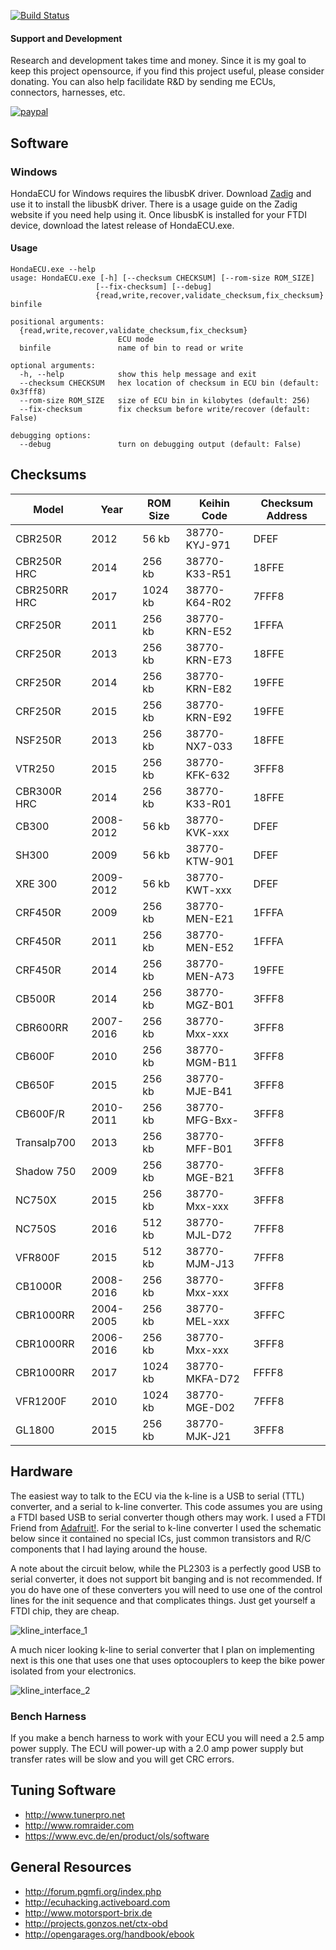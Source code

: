 [![Build Status](https://ci.appveyor.com/api/projects/status/rigvo8jwvgaxcbtp?svg=true)](https://ci.appveyor.com/project/RyanHope/hondaecu)

#### Support and Development

Research and development takes time and money. Since it is my goal to keep this project opensource, if you find this project useful, please consider donating. You can also help facilidate R&D by sending me ECUs, connectors, harnesses, etc.

[![paypal](https://www.paypalobjects.com/en_US/i/btn/btn_donateCC_LG.gif)](https://www.paypal.com/cgi-bin/webscr?cmd=_s-xclick&hosted_button_id=XL3H864LE567E)

## Software

### Windows

HondaECU for Windows requires the libusbK driver. Download [Zadig](https://zadig.akeo.ie/) and use it to install the libusbK driver. There is a usage guide on the Zadig website if you need help using it. Once libusbK is installed for your FTDI device, download the latest release of HondaECU.exe.

#### Usage

```
HondaECU.exe --help
usage: HondaECU.exe [-h] [--checksum CHECKSUM] [--rom-size ROM_SIZE]
                   [--fix-checksum] [--debug]
                   {read,write,recover,validate_checksum,fix_checksum} binfile

positional arguments:
  {read,write,recover,validate_checksum,fix_checksum}
                        ECU mode
  binfile               name of bin to read or write

optional arguments:
  -h, --help            show this help message and exit
  --checksum CHECKSUM   hex location of checksum in ECU bin (default: 0x3fff8)
  --rom-size ROM_SIZE   size of ECU bin in kilobytes (default: 256)
  --fix-checksum        fix checksum before write/recover (default: False)

debugging options:
  --debug               turn on debugging output (default: False)
```

## Checksums

| Model        | Year      | ROM Size | Keihin Code    | Checksum Address | 
|--------------|-----------|----------|----------------|------------------| 
| CBR250R      | 2012      | 56 kb    | 38770-KYJ-971  | DFEF             | 
| CBR250R HRC  | 2014      | 256 kb   | 38770-K33-R51  | 18FFE            | 
| CBR250RR HRC | 2017      | 1024 kb  | 38770-K64-R02  | 7FFF8            | 
| CRF250R      | 2011      | 256 kb   | 38770-KRN-E52  | 1FFFA            | 
| CRF250R      | 2013      | 256 kb   | 38770-KRN-E73  | 18FFE            | 
| CRF250R      | 2014      | 256 kb   | 38770-KRN-E82  | 19FFE            | 
| CRF250R      | 2015      | 256 kb   | 38770-KRN-E92  | 19FFE            | 
| NSF250R      | 2013      | 256 kb   | 38770-NX7-033  | 18FFE            | 
| VTR250       | 2015      | 256 kb   | 38770-KFK-632  | 3FFF8            | 
| CBR300R HRC  | 2014      | 256 kb   | 38770-K33-R01  | 18FFE            | 
| CB300        | 2008-2012 | 56 kb    | 38770-KVK-xxx  | DFEF             | 
| SH300        | 2009      | 56 kb    | 38770-KTW-901  | DFEF             | 
| XRE 300      | 2009-2012 | 56 kb    | 38770-KWT-xxx  | DFEF             | 
| CRF450R      | 2009      | 256 kb   | 38770-MEN-E21  | 1FFFA            | 
| CRF450R      | 2011      | 256 kb   | 38770-MEN-E52  | 1FFFA            | 
| CRF450R      | 2014      | 256 kb   | 38770-MEN-A73  | 19FFE            | 
| CB500R       | 2014      | 256 kb   | 38770-MGZ-B01  | 3FFF8            | 
| CBR600RR     | 2007-2016 | 256 kb   | 38770-Mxx-xxx  | 3FFF8            | 
| CB600F       | 2010      | 256 kb   | 38770-MGM-B11  | 3FFF8            | 
| CB650F       | 2015      | 256 kb   | 38770-MJE-B41  | 3FFF8            | 
| CB600F/R     | 2010-2011 | 256 kb   | 38770-MFG-Bxx- | 3FFF8            | 
| Transalp700  | 2013      | 256 kb   | 38770-MFF-B01  | 3FFF8            | 
| Shadow 750   | 2009      | 256 kb   | 38770-MGE-B21  | 3FFF8            | 
| NC750X       | 2015      | 256 kb   | 38770-Mxx-xxx  | 3FFF8            | 
| NC750S       | 2016      | 512 kb   | 38770-MJL-D72  | 7FFF8            | 
| VFR800F      | 2015      | 512 kb   | 38770-MJM-J13  | 7FFF8            | 
| CB1000R      | 2008-2016 | 256 kb   | 38770-Mxx-xxx  | 3FFF8            | 
| CBR1000RR    | 2004-2005 | 256 kb   | 38770-MEL-xxx  | 3FFFC            | 
| CBR1000RR    | 2006-2016 | 256 kb   | 38770-Mxx-xxx  | 3FFF8            | 
| CBR1000RR    | 2017      | 1024 kb  | 38770-MKFA-D72 | FFFF8            | 
| VFR1200F     | 2010      | 1024 kb  | 38770-MGE-D02  | 7FFF8            | 
| GL1800       | 2015      | 256 kb   | 38770-MJK-J21  | 3FFF8            | 


## Hardware

The easiest way to talk to the ECU via the k-line is a USB to serial (TTL) converter,
and a serial to k-line converter. This code assumes you are using a FTDI based USB to
serial converter though others may work. I used a FTDI Friend from [Adafruit!](https://www.adafruit.com/product/284).
For the serial to k-line converter I used the schematic below since it contained no
special ICs, just common transistors and R/C components that I had laying around the house.

A note about the circuit below, while the PL2303 is a perfectly good USB to serial converter, it does not support bit banging and is not recommended. If you do have one of these converters you will need to use one of the control lines for the init sequence and that complicates things. Just get yourself a FTDI chip, they are cheap.

![kline_interface_1](http://pinoutguide.com/images/upload/pinout_117944425_image.png)

A much nicer looking k-line to serial converter that I plan on implementing next is
this one that uses one that uses optocouplers to keep the bike power isolated from
your electronics.

![kline_interface_2](http://projects.gonzos.net/wp-content/uploads/2017/04/CTX-kline-interface-1024x514.png)


### Bench Harness

If you make a bench harness to work with your ECU you will need a 2.5 amp power supply. The ECU will power-up with a 2.0 amp power supply but transfer rates will be slow and you will get CRC errors.

## Tuning Software

* http://www.tunerpro.net
* http://www.romraider.com
* https://www.evc.de/en/product/ols/software


## General Resources

* http://forum.pgmfi.org/index.php
* http://ecuhacking.activeboard.com
* http://www.motorsport-brix.de
* http://projects.gonzos.net/ctx-obd
* http://opengarages.org/handbook/ebook

